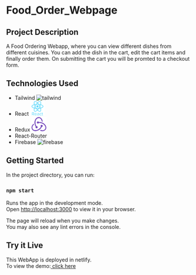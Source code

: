 # Food_Order_Webpage

## Project Description
A Food Ordering Webapp, where you can view different dishes from different cuisines.
You can add the dish in the cart, edit the cart items and finally order them.
On submitting the cart you will be promted to a checkout form.

## Technologies Used
- Tailwind <img src="https://www.vectorlogo.zone/logos/tailwindcss/tailwindcss-icon.svg" alt="tailwind" width="40" height="40"/><br>
- React <img src="https://raw.githubusercontent.com/devicons/devicon/master/icons/react/react-original-wordmark.svg" alt="react" width="40" height="40"/><br>
- Redux <img src="https://raw.githubusercontent.com/devicons/devicon/master/icons/redux/redux-original.svg" alt="redux" width="40" height="40"/><br>
- React-Router 
- Firebase  <img src="https://www.vectorlogo.zone/logos/firebase/firebase-icon.svg" alt="firebase" width="40" height="40"/><br>


## Getting Started
In the project directory, you can run:
### `npm start`

Runs the app in the development mode.\
Open [http://localhost:3000](http://localhost:3000) to view it in your browser.

The page will reload when you make changes.\
You may also see any lint errors in the console.

## Try it Live
This WebApp is deployed in netlify.<br>
To view the demo:<a href="https://stellar-llama-6e337b.netlify.app/" target="_blank"> click here</a>
